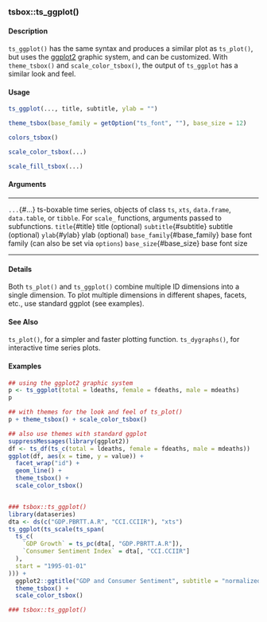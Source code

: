 ### tsbox::ts_ggplot()

#### Description

`ts_ggplot()` has the same syntax and produces a similar plot as
`ts_plot()`, but uses the [ggplot2](https://ggplot2.tidyverse.org/)
graphic system, and can be customized. With `theme_tsbox()` and
`scale_color_tsbox()`, the output of `ts_ggplot` has a similar look and
feel.

#### Usage

``` R
ts_ggplot(..., title, subtitle, ylab = "")

theme_tsbox(base_family = getOption("ts_font", ""), base_size = 12)

colors_tsbox()

scale_color_tsbox(...)

scale_fill_tsbox(...)
```

#### Arguments

  ----------------------------- ----------------------------------------------------------------------------------------------------------------------------------------------------------
  `...`{#...}                   ts-boxable time series, objects of class `ts`, `xts`, `data.frame`, `data.table`, or `tibble`. For `scale_` functions, arguments passed to subfunctions.
  `title`{#title}               title (optional)
  `subtitle`{#subtitle}         subtitle (optional)
  `ylab`{#ylab}                 ylab (optional)
  `base_family`{#base_family}   base font family (can also be set via `options`)
  `base_size`{#base_size}       base font size
  ----------------------------- ----------------------------------------------------------------------------------------------------------------------------------------------------------

#### Details

Both `ts_plot()` and `ts_ggplot()` combine multiple ID dimensions into a
single dimension. To plot multiple dimensions in different shapes,
facets, etc., use standard ggplot (see examples).

#### See Also

`ts_plot()`, for a simpler and faster plotting function.
`ts_dygraphs()`, for interactive time series plots.

#### Examples

``` R
## using the ggplot2 graphic system
p <- ts_ggplot(total = ldeaths, female = fdeaths, male = mdeaths)
p

## with themes for the look and feel of ts_plot()
p + theme_tsbox() + scale_color_tsbox()

## also use themes with standard ggplot
suppressMessages(library(ggplot2))
df <- ts_df(ts_c(total = ldeaths, female = fdeaths, male = mdeaths))
ggplot(df, aes(x = time, y = value)) +
  facet_wrap("id") +
  geom_line() +
  theme_tsbox() +
  scale_color_tsbox()


### tsbox::ts_ggplot()
library(dataseries)
dta <- ds(c("GDP.PBRTT.A.R", "CCI.CCIIR"), "xts")
ts_ggplot(ts_scale(ts_span(
  ts_c(
    `GDP Growth` = ts_pc(dta[, "GDP.PBRTT.A.R"]),
    `Consumer Sentiment Index` = dta[, "CCI.CCIIR"]
  ),
  start = "1995-01-01"
))) +
  ggplot2::ggtitle("GDP and Consumer Sentiment", subtitle = "normalized") +
  theme_tsbox() +
  scale_color_tsbox()

### tsbox::ts_ggplot()
```
